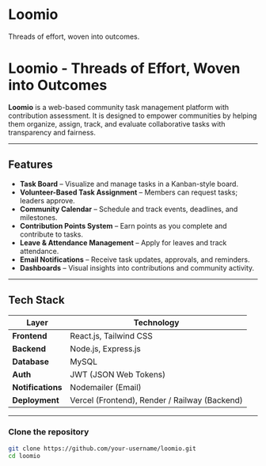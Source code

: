 # Loomio
Threads of effort, woven into outcomes.
# Loomio - Threads of Effort, Woven into Outcomes

**Loomio** is a web-based community task management platform with contribution assessment. It is designed to empower communities by helping them organize, assign, track, and evaluate collaborative tasks with transparency and fairness.

---

## Features

- **Task Board** – Visualize and manage tasks in a Kanban-style board.
- **Volunteer-Based Task Assignment** – Members can request tasks; leaders approve.
- **Community Calendar** – Schedule and track events, deadlines, and milestones.
- **Contribution Points System** – Earn points as you complete and contribute to tasks.
- **Leave & Attendance Management** – Apply for leaves and track attendance.
- **Email Notifications** – Receive task updates, approvals, and reminders.
- **Dashboards** – Visual insights into contributions and community activity.

---

## Tech Stack

| Layer         | Technology      |
|---------------|------------------|
| **Frontend**  | React.js, Tailwind CSS |
| **Backend**   | Node.js, Express.js |
| **Database**  | MySQL |
| **Auth**      | JWT (JSON Web Tokens) |
| **Notifications** | Nodemailer (Email) |
| **Deployment** | Vercel (Frontend), Render / Railway (Backend) |

---


### Clone the repository

```bash
git clone https://github.com/your-username/loomio.git
cd loomio
